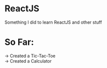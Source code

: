 # ReactJS
Something I did to learn ReactJS and other stuff
# So Far:
-> Created a Tic-Tac-Toe <br />
-> Created a Calculator
